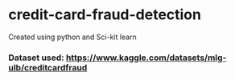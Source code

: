 # credit-card-fraud-detection
Created using python and Sci-kit learn

### Dataset used: https://www.kaggle.com/datasets/mlg-ulb/creditcardfraud
